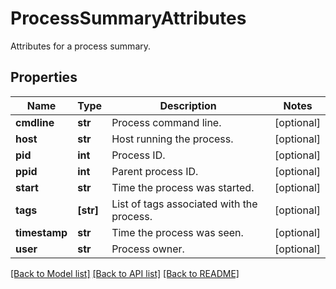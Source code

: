 # ProcessSummaryAttributes

Attributes for a process summary.

## Properties
Name | Type | Description | Notes
------------ | ------------- | ------------- | -------------
**cmdline** | **str** | Process command line. | [optional] 
**host** | **str** | Host running the process. | [optional] 
**pid** | **int** | Process ID. | [optional] 
**ppid** | **int** | Parent process ID. | [optional] 
**start** | **str** | Time the process was started. | [optional] 
**tags** | **[str]** | List of tags associated with the process. | [optional] 
**timestamp** | **str** | Time the process was seen. | [optional] 
**user** | **str** | Process owner. | [optional] 

[[Back to Model list]](README.md#documentation-for-models) [[Back to API list]](README.md#documentation-for-api-endpoints) [[Back to README]](README.md)


